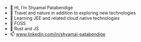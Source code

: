 - 👋 Hi, I’m Shyamal Patabendige
- 👀 Travel and nature in addition to exploring new technologies
- 🌱 Learning JEE and related cloud native technologies
- 💞️ FOSS
- 🤔 Rust and JS      
- 📫 www.linkedin.com/in/shyamal-patabendige

<!---
shyamalpatabendige/shyamalpatabendige is a ✨ special ✨ repository because its `README.md` (this file) appears on your GitHub profile.
You can click the Preview link to take a look at your changes.
--->
